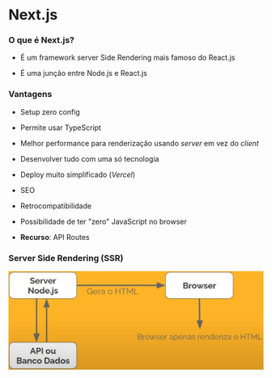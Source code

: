 # Next.js

### O que é Next.js?

* É um framework server Side Rendering mais famoso do React.js

* É uma junção entre Node.js e React.js

### Vantagens

* Setup zero config 

* Permite usar TypeScript

* Melhor performance para renderização usando _server_ em vez do _client_

* Desenvolver tudo com uma só tecnologia

* Deploy muito simplificado (_Vercel_)

* SEO

* Retrocompatibilidade

* Possibilidade de ter "zero" JavaScript no browser

* **Recurso**: API Routes

### Server Side Rendering (SSR)

![](./assets/representacao-ssr.png)